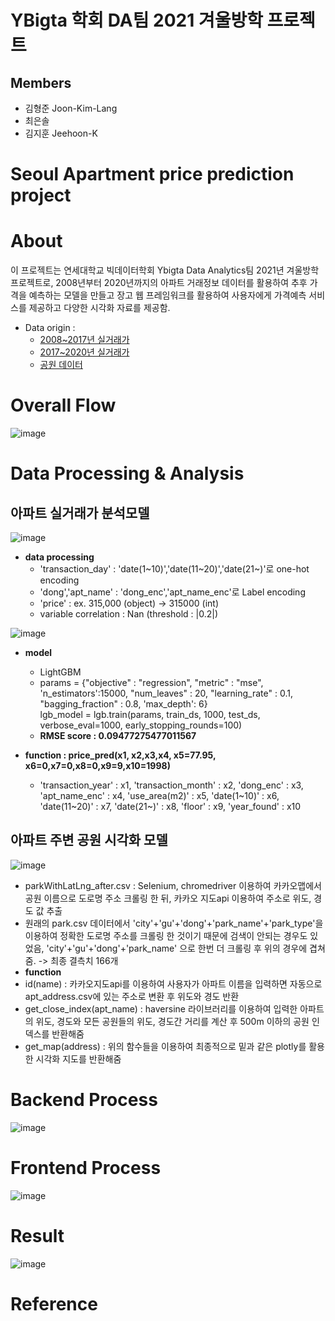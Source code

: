 # YBigta 학회 DA팀 2021 겨울방학 프로젝트
## Members
  * 김형준 Joon-Kim-Lang    
  * 최은솔   
  * 김지훈 Jeehoon-K 
# Seoul Apartment price prediction project

# About
  이 프로젝트는 연세대학교 빅데이터학회 Ybigta Data Analytics팀 2021년 겨울방학 프로젝트로,
  2008년부터 2020년까지의 아파트 거래정보 데이터를 활용하여 추후 가격을 예측하는 모델을 만들고
  장고 웹 프레임워크를 활용하여 사용자에게 가격예측 서비스를 제공하고 다양한 시각화 자료를
  제공함.   
     
  * Data origin :   
    * [2008~2017년 실거래가](https://dacon.io/competitions/official/21265/data/)   
    * [2017~2020년 실거래가](https://rt.molit.go.kr/)   
    * [공원 데이터](https://dacon.io/competitions/official/21265/data/)
  
# Overall Flow
![image](https://user-images.githubusercontent.com/61021101/106378798-ca274380-63ea-11eb-931a-56a303b5b3a6.png)

# Data Processing & Analysis
## 아파트 실거래가 분석모델
![image](https://user-images.githubusercontent.com/61021101/106378867-589bc500-63eb-11eb-970d-c880cc66b5ca.png)
* **data processing**   
  * 'transaction_day' : 'date(1\~10)','date(11\~20)','date(21~)'로 one-hot encoding   
  * 'dong','apt_name' : 'dong_enc','apt_name_enc'로 Label encoding   
  * 'price' : ex. 315,000 (object) -> 315000 (int)   
  * variable correlation : Nan (threshold : |0.2|)


![image](https://user-images.githubusercontent.com/61021101/106378868-5d607900-63eb-11eb-8cd6-350c5231d7f4.png)
* **model**   
  * LightGBM   
  * params = {"objective" : "regression", "metric" : "mse", 'n_estimators':15000,
              "num_leaves" : 20, "learning_rate" : 0.1, "bagging_fraction" : 0.8,
                'max_depth': 6}   
    lgb_model = lgb.train(params, train_ds, 1000, test_ds, verbose_eval=1000, early_stopping_rounds=100)
  * **RMSE score : 0.09477275477011567**   
     
* **function : price_pred(x1, x2,x3,x4, x5=77.95, x6=0,x7=0,x8=0,x9=9,x10=1998)**   
  * 'transaction_year' : x1, 'transaction_month' : x2, 'dong_enc' : x3, 'apt_name_enc' : x4, 'use_area(m2)' : x5, 'date(1\~10)' : x6, 'date(11\~20)' : x7, 'date(21~)' : x8, 'floor' : x9, 'year_found' : x10
## 아파트 주변 공원 시각화 모델    
![image](https://user-images.githubusercontent.com/67865191/107124336-b0a06300-68e6-11eb-9aec-3f675b9dd904.PNG)
* parkWithLatLng_after.csv : Selenium, chromedriver 이용하여 카카오맵에서 공원 이름으로 도로명 주소 크롤링 한 뒤, 카카오 지도api 이용하여 주소로 위도, 경도 값 추출   
 * 원래의 park.csv 데이터에서 'city'+'gu'+'dong'+'park_name'+'park_type'을 이용하여 정확한 도로명 주소를 크롤링 한 것이기 때문에 검색이 안되는 경우도 있었음, 'city'+'gu'+'dong'+'park_name' 으로 한번 더 크롤링 후 위의 경우에 겹쳐줌. -> 최종 결측치 166개   
* **function**
 * id(name) : 카카오지도api를 이용하여 사용자가 아파트 이름을 입력하면 자동으로 apt_address.csv에 있는 주소로 변환 후 위도와 경도 반환
 * get_close_index(apt_name) : haversine 라이브러리를 이용하여 입력한 아파트의 위도, 경도와 모든 공원들의 위도, 경도간 거리를 계산 후 500m 이하의 공원 인덱스를 반환해줌
 * get_map(address) : 위의 함수들을 이용하여 최종적으로 밑과 같은 plotly를 활용한 시각화 지도를 반환해줌


# Backend Process

![image](https://user-images.githubusercontent.com/61021101/106378904-98fb4300-63eb-11eb-9d4f-0d1c3be15d13.png)

# Frontend Process

![image](https://user-images.githubusercontent.com/61021101/106378946-d790fd80-63eb-11eb-8be6-7c44502134d7.png)

# Result
![image](https://user-images.githubusercontent.com/61021101/106378988-2048b680-63ec-11eb-893d-4bca470a1197.png)

# Reference

